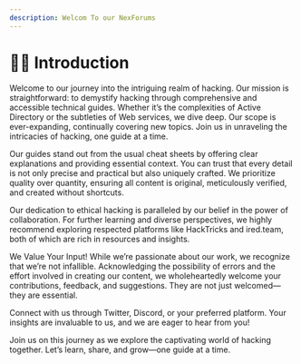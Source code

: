 ```yaml
---
description: Welcom To our NexForums
---
```


# 👨‍💻 Introduction

Welcome to our journey into the intriguing realm of hacking. Our mission is straightforward: to demystify hacking through comprehensive and accessible technical guides. Whether it’s the complexities of Active Directory or the subtleties of Web services, we dive deep. Our scope is ever-expanding, continually covering new topics. Join us in unraveling the intricacies of hacking, one guide at a time.

Our guides stand out from the usual cheat sheets by offering clear explanations and providing essential context. You can trust that every detail is not only precise and practical but also uniquely crafted. We prioritize quality over quantity, ensuring all content is original, meticulously verified, and created without shortcuts.

Our dedication to ethical hacking is paralleled by our belief in the power of collaboration. For further learning and diverse perspectives, we highly recommend exploring respected platforms like HackTricks and ired.team, both of which are rich in resources and insights.

We Value Your Input! While we’re passionate about our work, we recognize that we’re not infallible. Acknowledging the possibility of errors and the effort involved in creating our content, we wholeheartedly welcome your contributions, feedback, and suggestions. They are not just welcomed—they are essential.

Connect with us through Twitter, Discord, or your preferred platform. Your insights are invaluable to us, and we are eager to hear from you!

Join us on this journey as we explore the captivating world of hacking together. Let’s learn, share, and grow—one guide at a time.
